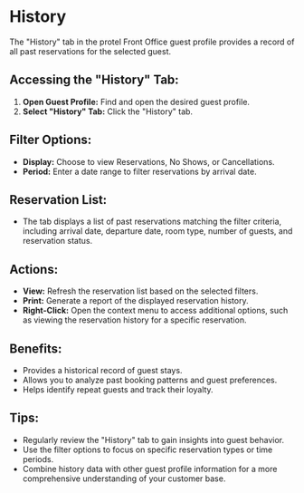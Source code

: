 # History

The "History" tab in the protel Front Office guest profile provides a record of all past reservations for the selected guest. 

## Accessing the "History" Tab:

1. **Open Guest Profile:** Find and open the desired guest profile.
2. **Select "History" Tab:**  Click the "History" tab. 

## Filter Options:

* **Display:** Choose to view Reservations, No Shows, or Cancellations. 
* **Period:**  Enter a date range to filter reservations by arrival date.

## Reservation List:

* The tab displays a list of past reservations matching the filter criteria, including arrival date, departure date, room type, number of guests, and reservation status. 

## Actions:

* **View:**  Refresh the reservation list based on the selected filters.
* **Print:**  Generate a report of the displayed reservation history.
* **Right-Click:** Open the context menu to access additional options, such as viewing the reservation history for a specific reservation.

## Benefits:

* Provides a historical record of guest stays. 
* Allows you to analyze past booking patterns and guest preferences.
* Helps identify repeat guests and track their loyalty. 

## Tips:

* Regularly review the "History" tab to gain insights into guest behavior.
* Use the filter options to focus on specific reservation types or time periods.
* Combine history data with other guest profile information for a more comprehensive understanding of your customer base.